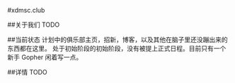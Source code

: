 #xdmsc.club

##关于我们
TODO

##当前状态
计划中的俱乐部主页，招新，博客，以及其他在脑子里还没蹦出来的东西都在这里。
处于初始阶段的初始阶段，没有被提上正式日程。目前只有一个新手 Gopher 闲着写一点。

##详情
TODO